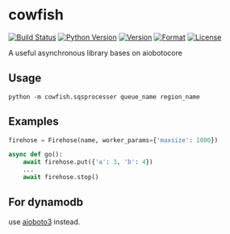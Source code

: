 # cowfish

[![Build Status](https://travis-ci.org/guyingbo/cowfish.svg?branch=master)](https://travis-ci.org/guyingbo/cowfish)
[![Python Version](https://img.shields.io/pypi/pyversions/cowfish.svg)](https://pypi.python.org/pypi/cowfish)
[![Version](https://img.shields.io/pypi/v/cowfish.svg)](https://pypi.python.org/pypi/cowfish)
[![Format](https://img.shields.io/pypi/format/cowfish.svg)](https://pypi.python.org/pypi/cowfish)
[![License](https://img.shields.io/pypi/l/cowfish.svg)](https://pypi.python.org/pypi/cowfish)

A useful asynchronous library bases on aiobotocore

## Usage

~~~
python -m cowfish.sqsprocesser queue_name region_name
~~~

## Examples

~~~python
firehose = Firehose(name, worker_params={'maxsize': 1000})

async def go():
    await firehose.put({'a': 3, 'b': 4})
    ...
    await firehose.stop()
~~~

## For dynamodb

use [aioboto3](https://github.com/terrycain/aioboto3) instead.
